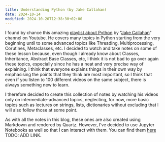 ```yaml
---
title: Understanding Python (by Jake Callahan)
date: 2024-10-14
modified: 2024-10-20T12:38:30+02:00
---
```


I found by chance this amazing [playlist about Python](https://www.youtube.com/playlist?list=PL_HHYoWqerrLr3GG4eubXjjaJhfxw0fmu) by "[Jake Callahan](https://www.youtube.com/playlist?list=PL_HHYoWqerrLr3GG4eubXjjaJhfxw0fmu)" channel on Youtube. He covers many topics in Python starting from the very beginning until to some advanced topics like Threading, Multiprocessing, Corutines, Metaclasses, etc. I decided to watch and take notes on some of these lesson because, even though I already know about Classes, Inheritance, Abstract Base Classes, etc, I think it is not bad to go over again these topics, especially since he has a neat and very precise way of explaining. I think that everyone explains things in their own way by emphasising the points that they think are most important, so I think that even if you listen to 100 different videos on the same subject, there is always something new to learn.

I therefore decided to create this collection of notes by watching his videos only on intermediate-advanced topics, neglecting, for now, more basic topics such as lectures on strings, lists, dictionaries without excluding that I will also follow those at some point.

As with all the notes in this blog, these ones are also created using Markdown and rendered by Quartz. However, I’ve decided to use Jupyter Notebooks as well so that I can interact with them. You can find them [here]() TODO: ADD LINK.